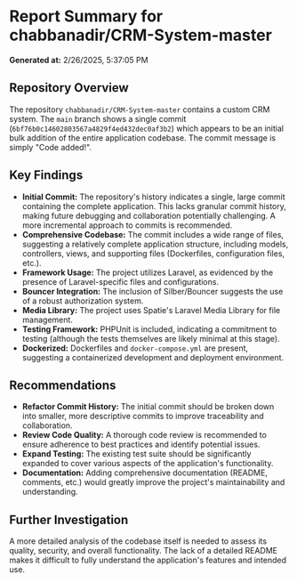 # Report Summary for chabbanadir/CRM-System-master

**Generated at:** 2/26/2025, 5:37:05 PM

## Repository Overview

The repository `chabbanadir/CRM-System-master` contains a custom CRM system.  The `main` branch shows a single commit (`6bf76b0c14602803567a4829f4ed432dec0af3b2`) which appears to be an initial bulk addition of the entire application codebase.  The commit message is simply "Code added!".


## Key Findings

* **Initial Commit:** The repository's history indicates a single, large commit containing the complete application. This lacks granular commit history, making future debugging and collaboration potentially challenging.  A more incremental approach to commits is recommended.
* **Comprehensive Codebase:** The commit includes a wide range of files, suggesting a relatively complete application structure, including models, controllers, views, and supporting files (Dockerfiles, configuration files, etc.).
* **Framework Usage:** The project utilizes Laravel, as evidenced by the presence of Laravel-specific files and configurations.
* **Bouncer Integration:** The inclusion of Silber/Bouncer suggests the use of a robust authorization system.
* **Media Library:** The project uses Spatie's Laravel Media Library for file management.
* **Testing Framework:** PHPUnit is included, indicating a commitment to testing (although the tests themselves are likely minimal at this stage).
* **Dockerized:** Dockerfiles and `docker-compose.yml` are present, suggesting a containerized development and deployment environment.

## Recommendations

* **Refactor Commit History:**  The initial commit should be broken down into smaller, more descriptive commits to improve traceability and collaboration.
* **Review Code Quality:** A thorough code review is recommended to ensure adherence to best practices and identify potential issues.
* **Expand Testing:**  The existing test suite should be significantly expanded to cover various aspects of the application's functionality.
* **Documentation:**  Adding comprehensive documentation (README, comments, etc.) would greatly improve the project's maintainability and understanding.


## Further Investigation

A more detailed analysis of the codebase itself is needed to assess its quality, security, and overall functionality.  The lack of a detailed README makes it difficult to fully understand the application's features and intended use.
